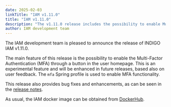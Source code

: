 ```yaml
---
date: 2025-02-03
linkTitle: "IAM v1.11.0"
title: "IAM v1.11.0"
description: "The v1.11.0 release includes the possibility to enable Multi-Factor Authentication (experimentally)"
author: IAM development team
---
```


The IAM development team is pleased to announce the release of INDIGO IAM v1.11.0.

The main feature of this release is the possibility to enable the Multi-Factor Authentication (MFA) through a button in the user homepage. This is an experimental feature and will be enhanced in future releases, based also on user feedback. The `mfa` Spring profile is used to enable MFA functionality.

This release also provides bug fixes and enhancements, as can be seen in the [release notes][release-notes].

As usual, the IAM docker image can be obtained from [DockerHub][iam-login-service-docker].

[release-notes]: https://github.com/indigo-iam/iam/releases/tag/v1.11.0
[iam-login-service-docker]: https://hub.docker.com/r/indigoiam/iam-login-service/tags